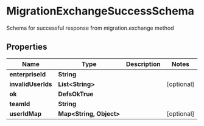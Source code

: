 

# MigrationExchangeSuccessSchema

Schema for successful response from migration.exchange method

## Properties

| Name | Type | Description | Notes |
|------------ | ------------- | ------------- | -------------|
|**enterpriseId** | **String** |  |  |
|**invalidUserIds** | **List&lt;String&gt;** |  |  [optional] |
|**ok** | **DefsOkTrue** |  |  |
|**teamId** | **String** |  |  |
|**userIdMap** | **Map&lt;String, Object&gt;** |  |  [optional] |



